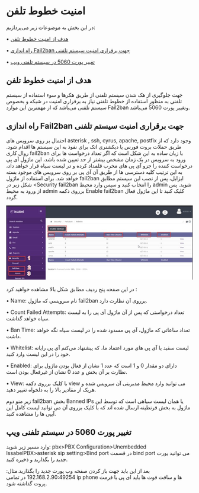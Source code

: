 
# امنیت خطوط تلفن

در این بخش به موضوعات زیر می‌پردازیم:

•	[هدف از امنیت خطوط تلفن ]()

•	[راه اندازی Fail2ban جهت برقراری امنیت سیستم تلفنی ]()

•	[تغییر پورت 5060 در سیستم تلفنی ویپ ]()


## هدف از امنیت خطوط تلفن

جهت جلوگیری از هک شدن سیستم تلفنی از طریق هکرها و سوء استفاده از سیستم تلفنی به منظور استفاده از خطوط تلفنی نیاز به برقراری امنیت در شبکه و بخصوص سیستم تلفنی می‌باشد که از مهمترین این موارد  Fail2ban وتغییر پورت 5060 می‌باشد.

## راه اندازی Fail2ban جهت برقراری امنیت سیستم تلفنی

احتمال بر روی سرویس های asterisk , ssh, cyrus, apache, postfix وجود دارد که از طریق حملات بروت فورس یا دیکشنری اتک برای نفوذ به این سیستم ها اقدام شود.
روال کاری fail2ban با زبان ساده به این شکل است که اگر تعداد درخواست ها برای ورود به سرویس  در یک زمان مشخص بیشتر از حد تعیین شده باشد، این ماژول آی پی درخواست کننده را جزو آی پی های مخرب قلمداد کرده و در لیست سیاه قرار خواهد داد، به این ترتیب کلیه دسترسی ها از طریق آن  آی پی بر روی سرویس های موجود بسته خواهد شد.
برای استفاده از ماژول fail2ban ایزابل، پس از نصب این سیستم مطابق شکل زیر در  <Security    fail2ban را انتخاب کنید و سپس وارد محیط admin شوید. پس از ورود به محیط admin برروی دکمه Enable fail2ban کلیک کنید تا این ماژول فعال گردد.

![  تنظیمات امنیتی ](./Images/Fail2ban.jpg)


در این صفحه پنج ردیف مطابق شکل بالا مشاهده خواهید کرد :

•	Name: نام سرویسی که ماژول fail2ban برروی آن نظارت دارد.

•	Count Failed Attempts: تعداد درخواستی که پس از آن ماژول آی پی را به لیست سیاه خواهد گذاشت.

•	Ban Time: تعداد ساعاتی که ماژول، آی پی مسدود شده را در لیست سیاه نگه خواهد داشت.

•	Whitelist: لیست سفید یا آی پی های مورد اعتماد ما، که پیشنهاد می‌کنم آی پی رایانه خود را در این لیست وارد کنید.

•	Enabled: دارای دو مقدار 0 و 1 است که عدد 1 نشان از فعال بودن ماژول برای نظارت بر آن بخش و عدد 0 نشان از غیرفعال بودن است.

•	View: با کلیک برروی دکمه view می توانید وارد محیط مدیریتی آن سرویس شده و هریک از مقادیر بالا را به دلخواه تغییر دهید.

زیر منو دوم fail2ban بخش Banned IPs یا همان لیست سیاهی است که توسط این ماژول به بخش قرنطینه ارسال شده اند که با کلیک برروی آن می توانید لیست کامل این آیپی ها را مشاهده کنید.

## تغییر پورت 5060 در سیستم تلفنی ویپ

وارد مسیر زیر شوید:
pbx>PBX Configuration>Unembedded IssabelPBX>asterisk sip setting>Bind port
در قسمت bind port می توانید پورت جدید را بگذارید و ذخیره کنید.

بعد از این باید جهت باز کردن صفحه وب پورت جدید را بگذارید.مثال:
192.168.2.90:49254
در تمامی ip phone  ها و سافت فوت ها باید ای پی با فرمت پروت گذاشته شود.

